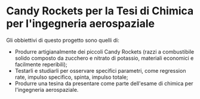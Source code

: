 # Candy Rockets per la Tesi di Chimica per l'ingegneria aerospaziale

Gli obbiettivi di questo progetto sono quelli di: 
- Produrre artigianalmente dei piccoli Candy Rockets (razzi a combustibile solido composto da zucchero e nitrato di potassio, materiali economici e facilmente reperibili);
- Testarli e studiarli per osservare specifici parametri, come regression rate, impulso specifico, spinta, impulso totale;
- Produrre una tesina da presentare come parte dell'esame di chimica per l'ingegneria aerospaziale.